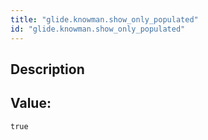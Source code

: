 ```yaml
---
title: "glide.knowman.show_only_populated"
id: "glide.knowman.show_only_populated"
---
```

## Description



## Value: 
```
true
```